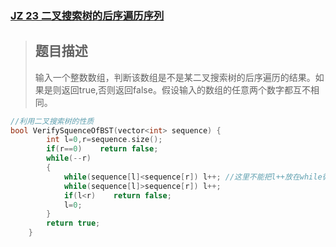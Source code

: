 ### [JZ 23 二叉搜索树的后序遍历序列](https://www.nowcoder.com/practice/a861533d45854474ac791d90e447bafd?tpId=13&&tqId=11176&rp=1&ru=/ta/coding-interviews&qru=/ta/coding-interviews/question-ranking)

> ## 题目描述
>
> 输入一个整数数组，判断该数组是不是某二叉搜索树的后序遍历的结果。如果是则返回true,否则返回false。假设输入的数组的任意两个数字都互不相同。

```cpp
//利用二叉搜索树的性质
bool VerifySquenceOfBST(vector<int> sequence) {
        int l=0,r=sequence.size();
        if(r==0)    return false;
        while(--r)
        {
            while(sequence[l]<sequence[r]) l++;	//这里不能把l++放在while循环里，否则会出错。
            while(sequence[l]>sequence[r]) l++;
            if(l<r)    return false;
            l=0;
        }
        return true;
    }
```

